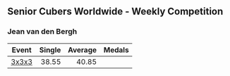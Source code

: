 ## Senior Cubers Worldwide - Weekly Competition
### Jean van den Bergh

| Event | Single | Average | Medals |
| -- | --: | --: | :-- |
| [3x3x3](jean_van_den_bergh/333.md) | 38.55 | 40.85 |  |

<!-- Global site tag (gtag.js) - Google Analytics -->
<script async src="https://www.googletagmanager.com/gtag/js?id=UA-86348435-3"></script>
<script>window.dataLayer = window.dataLayer || []; function gtag() {dataLayer.push(arguments);} gtag('js', new Date()); gtag('config', 'UA-86348435-3');</script>
